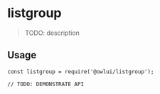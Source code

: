 # listgroup

> TODO: description

## Usage

```
const listgroup = require('@owlui/listgroup');

// TODO: DEMONSTRATE API
```
